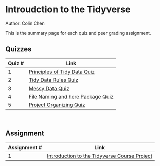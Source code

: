 # Introudction to the Tidyverse

Author: Colin Chen </br>

This is the summary page for each quiz and peer grading assignment.</br>

## Quizzes
Quiz # | Link 
--- | --- 
1 | [Principles of Tidy Data Quiz](https://github.com/hsc251/R-Learn/blob/master/JHU_Tidyverse/01_Introduction_to_Tidyverse/quiz/JHU_tidy01_quiz1.md)
2 | [Tidy Data Rules Quiz](https://github.com/hsc251/R-Learn/blob/master/JHU_Tidyverse/01_Introduction_to_Tidyverse/quiz/JHU_tidy01_quiz2.md)
3 | [Messy Data Quiz](https://github.com/hsc251/R-Learn/blob/master/JHU_Tidyverse/01_Introduction_to_Tidyverse/quiz/JHU_tidy01_quiz3.md)
4 | [File Naming and here Package Quiz](https://github.com/hsc251/R-Learn/blob/master/JHU_Tidyverse/01_Introduction_to_Tidyverse/quiz/JHU_tidy01_quiz4.md)
5 | [Project Organizing Quiz](https://github.com/hsc251/R-Learn/blob/master/JHU_Tidyverse/01_Introduction_to_Tidyverse/quiz/JHU_tidy01_quiz5.md)
</br>

## Assignment
Assignment # | Link 
--- | --- 
1 | [Introduction to the Tidyverse Course Project](https://github.com/hsc251/R-Learn/tree/master/JHU_Tidyverse/01_Introduction_to_Tidyverse/project)
</br>
